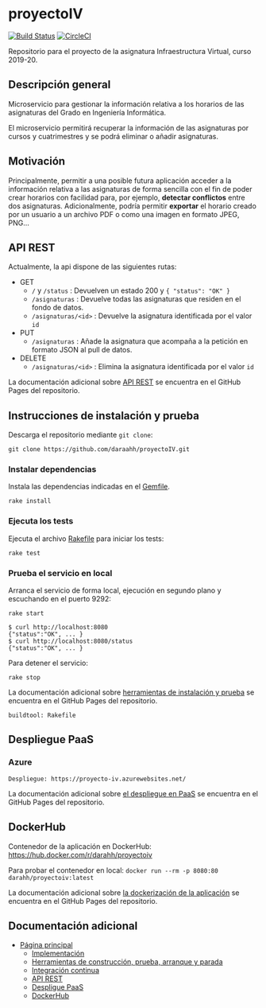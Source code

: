 # proyectoIV

[![Build Status](https://travis-ci.com/daraahh/proyectoIV.svg?branch=master)](https://travis-ci.com/daraahh/proyectoIV)
[![CircleCI](https://circleci.com/gh/daraahh/proyectoIV.svg?style=svg)](https://circleci.com/gh/daraahh/proyectoIV)

Repositorio para el proyecto de la asignatura Infraestructura Virtual, curso 2019-20.

## Descripción general

Microservicio para gestionar la información relativa a los horarios de las asignaturas del Grado en Ingeniería Informática.

El microservicio permitirá recuperar la información de las asignaturas por cursos y cuatrimestres y se podrá eliminar o añadir asignaturas.

## Motivación

Principalmente, permitir a una posible futura aplicación acceder a la información relativa a las asignaturas de forma sencilla con el fin de poder crear horarios con facilidad para, por ejemplo, **detectar conflictos** entre dos asignaturas. Adicionalmente, podría permitir **exportar** el horario creado por un usuario a un archivo PDF o como una imagen en formato JPEG, PNG...   

## API REST

Actualmente, la api dispone de las siguientes rutas:

- GET
	- `/` y `/status` : Devuelven un estado 200 y `{ "status": "OK" }`
	- `/asignaturas` : Devuelve todas las asignaturas que residen en el fondo de datos.
	- `/asignaturas/<id>` : Devuelve la asignatura identificada por el valor `id`
- PUT
	- `/asignaturas` : Añade la asignatura que acompaña a la petición en formato JSON al pull de datos.
- DELETE
	- `/asignaturas/<id>` : Elimina la asignatura identificada por el valor `id`

La documentación adicional sobre [API REST](https://daraahh.github.io/proyectoIV/#api-rest) se encuentra en el GitHub Pages del repositorio.

## Instrucciones de instalación y prueba

Descarga el repositorio mediante `git clone`:

`git clone https://github.com/daraahh/proyectoIV.git`

### Instalar dependencias

Instala las dependencias indicadas en el [Gemfile](https://github.com/daraahh/proyectoIV/blob/master/Gemfile).

`rake install`

### Ejecuta los tests

Ejecuta el archivo [Rakefile](https://github.com/daraahh/proyectoIV/blob/master/Rakefile) para iniciar los tests:

`rake test`


### Prueba el servicio en local

Arranca el servicio de forma local, ejecución en segundo plano y escuchando en el puerto 9292:

`rake start`

```
$ curl http://localhost:8080
{"status":"OK", ... }
$ curl http://localhost:8080/status
{"status":"OK", ... }
```

Para detener el servicio:

`rake stop`

La documentación adicional sobre [herramientas de instalación y prueba](https://daraahh.github.io/proyectoIV/#herramientas-de-construcción-y-prueba) se encuentra en el GitHub Pages del repositorio.

	buildtool: Rakefile


## Despliegue PaaS

### Azure

	Despliegue: https://proyecto-iv.azurewebsites.net/

La documentación adicional sobre [el despliegue en PaaS](https://daraahh.github.io/proyectoIV/#despliegue-paas) se encuentra en el GitHub Pages del repositorio.

## DockerHub

Contenedor de la aplicación en DockerHub: https://hub.docker.com/r/darahh/proyectoiv

Para probar el contenedor en local: `docker run --rm -p 8080:80 darahh/proyectoiv:latest`

La documentación adicional sobre [la dockerización de la aplicación](https://daraahh.github.io/proyectoIV/#dockerhub) se encuentra en el GitHub Pages del repositorio.

## Documentación adicional
- [Página principal](https://daraahh.github.io/proyectoIV/)
	- [Implementación](https://daraahh.github.io/proyectoIV/#implementación)
	- [Herramientas de construcción, prueba, arranque y parada](https://daraahh.github.io/proyectoIV/#herramientas-de-construcción-prueba-arranque-y-parada)
	- [Integración continua](https://daraahh.github.io/proyectoIV/#integración-continua)
	- [API REST](https://daraahh.github.io/proyectoIV/#api-rest)
	- [Despligue PaaS](https://daraahh.github.io/proyectoIV/#despliegue-paas)
	- [DockerHub](https://daraahh.github.io/proyectoIV/#dockerhub)
